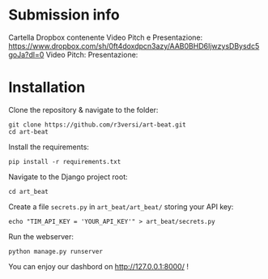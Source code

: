 # Submission info

Cartella Dropbox contenente Video Pitch e Presentazione: https://www.dropbox.com/sh/0ft4doxdpcn3azy/AAB0BHD6IjwzysDBysdc5goJa?dl=0
Video Pitch:
Presentazione: 


# Installation

Clone the repository & navigate to the folder:

    git clone https://github.com/r3versi/art-beat.git
    cd art-beat

Install the requirements:

    pip install -r requirements.txt

Navigate to the Django project root:

    cd art_beat

Create a file `secrets.py` in `art_beat/art_beat/` storing your API key:

    echo "TIM_API_KEY = 'YOUR_API_KEY'" > art_beat/secrets.py


Run the webserver:

    python manage.py runserver


You can enjoy our dashbord on http://127.0.0.1:8000/ !

